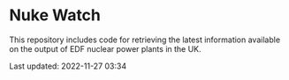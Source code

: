 # Nuke Watch

This repository includes code for retrieving the latest information available on the output of EDF nuclear power plants in the UK.

Last updated: 2022-11-27 03:34